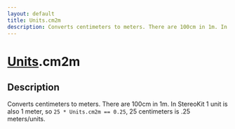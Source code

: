 ```yaml
---
layout: default
title: Units.cm2m
description: Converts centimeters to meters. There are 100cm in 1m. In StereoKit              1 unit is also 1 meter, so 25 * Units.cm2m == 0.25, 25 centimeters is .25              meters/units.
---
```

# [Units](/assets/pages/Reference/Units.html).cm2m

## Description
Converts centimeters to meters. There are 100cm in 1m. In StereoKit 
            1 unit is also 1 meter, so `25 * Units.cm2m == 0.25`, 25 centimeters is .25 
            meters/units.

